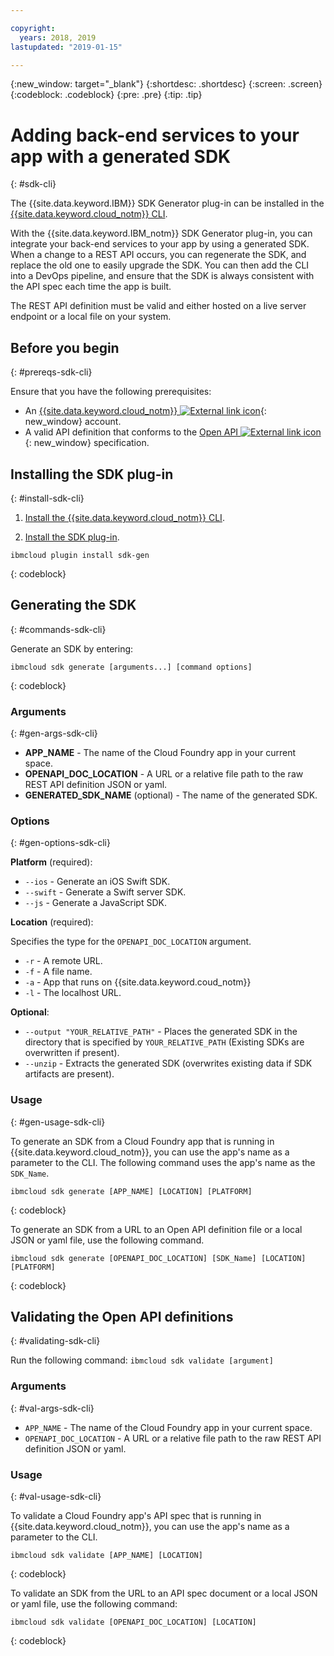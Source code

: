 ```yaml
---

copyright:
  years: 2018, 2019
lastupdated: "2019-01-15"

---
```


{:new_window: target="_blank"}
{:shortdesc: .shortdesc}
{:screen: .screen}
{:codeblock: .codeblock}
{:pre: .pre}
{:tip: .tip}

# Adding back-end services to your app with a generated SDK
{: #sdk-cli}

The {{site.data.keyword.IBM}} SDK Generator plug-in can be installed in the [{{site.data.keyword.cloud_notm}} CLI](/docs/cli/index.html).

With the {{site.data.keyword.IBM_notm}} SDK Generator plug-in, you can integrate your back-end services to your app by using a generated SDK. When a change to a REST API occurs, you can regenerate the SDK, and replace the old one to easily upgrade the SDK. You can then add the CLI into a DevOps pipeline, and ensure that the SDK is always consistent with the API spec each time the app is built.

The REST API definition must be valid and either hosted on a live server endpoint or a local file on your system.

## Before you begin
{: #prereqs-sdk-cli}

Ensure that you have the following prerequisites:

* An [{{site.data.keyword.cloud_notm}} ![External link icon](../../icons/launch-glyph.svg "External link icon")](http://cloud.ibm.com){: new_window} account.
* A valid API definition that conforms to the [Open API ![External link icon](../../icons/launch-glyph.svg "External link icon")](https://www.openapis.org/){: new_window} specification.

## Installing the SDK plug-in
{: #install-sdk-cli}

1. [Install the {{site.data.keyword.cloud_notm}} CLI](/docs/cli/index.html).

2. [Install the SDK plug-in](/docs/cli/sdk/index.html).
  ```
  ibmcloud plugin install sdk-gen
  ```
  {: codeblock}

## Generating the SDK
{: #commands-sdk-cli}

Generate an SDK by entering:
```
ibmcloud sdk generate [arguments...] [command options]
```
{: codeblock}

### Arguments
{: #gen-args-sdk-cli}

* **APP_NAME** - The name of the Cloud Foundry app in your current space.
* **OPENAPI_DOC_LOCATION** - A URL or a relative file path to the raw REST API definition JSON or yaml.
* **GENERATED_SDK_NAME** (optional) - The name of the generated SDK.

### Options
{: #gen-options-sdk-cli}

**Platform** (required):
  * `--ios` - Generate an iOS Swift SDK.
  * `--swift` - Generate a Swift server SDK.
  * `--js` - Generate a JavaScript SDK.

**Location** (required):

Specifies the type for the `OPENAPI_DOC_LOCATION` argument.

  * `-r` - A remote URL.
  * `-f` - A file name.
  * `-a` - App that runs on {{site.data.keyword.coud_notm}}
  * `-l` - The localhost URL.

**Optional**:
  * `--output "YOUR_RELATIVE_PATH"` - Places the generated SDK in the directory that is specified by `YOUR_RELATIVE_PATH` (Existing SDKs are overwritten if present).
  * `--unzip` - Extracts the generated SDK (overwrites existing data if SDK artifacts are present).

### Usage
{: #gen-usage-sdk-cli}

To generate an SDK from a Cloud Foundry app that is running in {{site.data.keyword.cloud_notm}}, you can use the app's name as a parameter to the CLI. The following command uses the app's name as the `SDK_Name`.

```
ibmcloud sdk generate [APP_NAME] [LOCATION] [PLATFORM]
```
{: codeblock}

To generate an SDK from a URL to an Open API definition file or a local JSON or yaml file, use the following command.

```
ibmcloud sdk generate [OPENAPI_DOC_LOCATION] [SDK_Name] [LOCATION] [PLATFORM]
```
{: codeblock}


## Validating the Open API definitions
{: #validating-sdk-cli}

Run the following command: `ibmcloud sdk validate [argument]`

### Arguments
{: #val-args-sdk-cli}

* `APP_NAME` - The name of the Cloud Foundry app in your current space.
* `OPENAPI_DOC_LOCATION` - A URL or a relative file path to the raw REST API definition JSON or yaml.

### Usage
{: #val-usage-sdk-cli}

To validate a Cloud Foundry app's API spec that is running in {{site.data.keyword.cloud_notm}}, you can use the app's name as a parameter to the CLI.
```
ibmcloud sdk validate [APP_NAME] [LOCATION]
```
{: codeblock}

To validate an SDK from the URL to an API spec document or a local JSON or yaml file, use the following command:
```
ibmcloud sdk validate [OPENAPI_DOC_LOCATION] [LOCATION]
```
{: codeblock}

